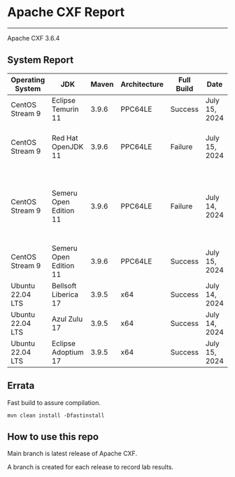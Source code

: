 # Apache CXF Report
--- 

Apache CXF 3.6.4

## System Report

| Operating System    | JDK       | Maven | Architecture | Full Build | Date  | Notes |
|---------------------|-----------|-------|--------------|------------|-------|-------|
| CentOS Stream 9         | Eclipse Temurin 11  | 3.9.6 | PPC64LE      | Success | July 15, 2024 | |
| CentOS Stream 9         | Red Hat OpenJDK 11  | 3.9.6 | PPC64LE      | Failure | July 15, 2024 | Apache CXF XKMS X509 Handlers |
| CentOS Stream 9         | Semeru Open Edition 11  | 3.9.6 | PPC64LE  | Failure | July 14, 2024 | Apache CXF CDI Integration System Tests - OWB with multiple apps |
| CentOS Stream 9         | Semeru Open Edition 11  | 3.9.6 | PPC64LE  | Success | July 15, 2024 | |
| Ubuntu 22.04 LTS         | Bellsoft Liberica 17  | 3.9.5 | x64      | Success | July 14, 2024 | |
| Ubuntu 22.04 LTS         | Azul Zulu 17  | 3.9.5 | x64      | Success | July 14, 2024 | |
| Ubuntu 22.04 LTS         | Eclipse Adoptium 17  | 3.9.5 | x64      | Success | July 15, 2024 | |


## Errata


Fast build to assure compilation. 
```
mvn clean install -Dfastinstall
```

## How to use this repo

Main branch is latest release of Apache CXF.

A branch is created for each release to record lab results.
